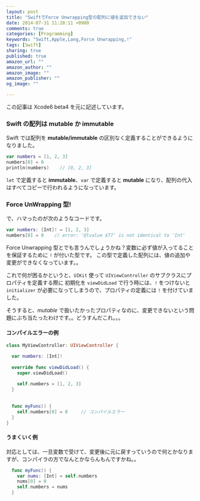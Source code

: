 ```yaml
---
layout: post
title: "SwiftでForce Unwrapping型の配列に値を追加できない"
date: 2014-07-31 11:28:11 +0900
comments: true
categories: [Programming]
keywords: "Swift,Apple,Lang,Force Unwrapping,!"
tags: [Swift]
sharing: true
published: true
amazon_url: ""
amazon_author: ""
amazon_image: ""
amazon_publisher: ""
og_image: ""

---
```


この記事は Xcode6 beta4 を元に記述しています。

### Swift の配列は mutable か immutable

Swift では配列を **mutable/immutable** の区別なく定義することができるようになりました。

```swift
var numbers = [1, 2, 3]
numbers[0] = 0
println(numbers)    // [0, 2, 3]
```

`let` で定義すると **immutable**、`var` で定義すると **mutable** になり、配列の代入はすべてコピーで行われるようになっています。


### Force UnWrapping 型!

で、ハマったのが次のようなコードです。

```swift
var numbers: [Int]! = [1, 2, 3]
numbers[0] = 0    // error: '@lvalue $T7' is not identical to 'Int'
```

Force Unwrapping 型とでも言うんでしょうかね？変数に必ず値が入ってることを保証するために `!` が付いた型です。
この型で定義した配列には、値の追加や変更ができなくなっています。。

これで何が困るかというと、`UIKit` 使って `UIViewController` のサブクラスにプロパティを定義する際に
初期化を `viewDidLoad` で行う時には、`!` をつけないと `initializer` が必要になってしまうので、プロパティの定義には `!` を付けていました。

そうすると、*mutable* で扱いたかったプロパティなのに、変更できないという問題にぶち当たったわけです。。どうすんだこれ。。。

#### コンパイルエラーの例

```swift
class MyViewController: UIViewController {

  var numbers: [Int]!
  
  override func viewDidLoad() {
    super.viewDidLoad()
    
    self.numbers = [1, 2, 3]
  }
  
  
  func myFunc() {
    self.numbers[0] = 0     // コンパイルエラー
  }
}
```

#### うまくいく例 

対応としては、一旦変数で受けて、変更後に元に戻すっていうので何とかなりますが、コンパイラの方でなんとかならんもんですかね。。

```swift
  func myFunc() {
    var nums: [Int] = self.numbers
    nums[0] = 0
    self.numbers = nums
  }
```


